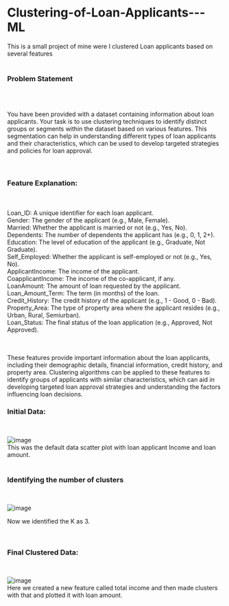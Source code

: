 # Clustering-of-Loan-Applicants---ML
This is a small project of mine were I clustered Loan applicants based on several features<br><br>

<h3>Problem Statement</h3><br><br>

You have been provided with a dataset containing information about loan applicants. Your task is to use clustering techniques to identify distinct groups or segments within the dataset based on various features. This segmentation can help in understanding different types of loan applicants and their characteristics, which can be used to develop targeted strategies and policies for loan approval.<br><br><br>

<h3>Feature Explanation:</h3> <br><br>
Loan_ID: A unique identifier for each loan applicant.<br>
Gender: The gender of the applicant (e.g., Male, Female).<br>
Married: Whether the applicant is married or not (e.g., Yes, No).<br>
Dependents: The number of dependents the applicant has (e.g., 0, 1, 2+).<br>
Education: The level of education of the applicant (e.g., Graduate, Not Graduate).<br>
Self_Employed: Whether the applicant is self-employed or not (e.g., Yes, No).<br>
ApplicantIncome: The income of the applicant.<br>
CoapplicantIncome: The income of the co-applicant, if any.<br>
LoanAmount: The amount of loan requested by the applicant.<br>
Loan_Amount_Term: The term (in months) of the loan.<br>
Credit_History: The credit history of the applicant (e.g., 1 - Good, 0 - Bad).<br>
Property_Area: The type of property area where the applicant resides (e.g., Urban, Rural, Semiurban).<br>
Loan_Status: The final status of the loan application (e.g., Approved, Not Approved).<br><br><br>

These features provide important information about the loan applicants, including their demographic details, financial information, credit history, and property area. Clustering algorithms can be applied to these features to identify groups of applicants with similar characteristics, which can aid in developing targeted loan approval strategies and understanding the factors influencing loan decisions.

<h3>Initial Data:</h3><br>

![image](https://github.com/Hariikm/Clustering-of-Loan-Applicants---ML/assets/127305068/79ec0410-1924-4c07-9e80-bb0aeb43e5f9)
<br>
This was the default data scatter plot with loan applicant Income and loan amount.<br><br>

<h3>Identifying the number of clusters</h3><br>

![image](https://github.com/Hariikm/Clustering-of-Loan-Applicants---ML/assets/127305068/357d22ea-008d-44d2-b294-43519ff0c2a8)

Now we identified the K as 3.

<br>
<h3>Final Clustered Data:</h3><br>

![image](https://github.com/Hariikm/Clustering-of-Loan-Applicants---ML/assets/127305068/9bfd72dd-94ac-4884-a439-c62537e462d2)
<br>
Here we created a new feature called total income and then made clusters with that and plotted it with loan amount.
